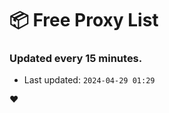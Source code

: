# :package: Free Proxy List
### Updated every 15 minutes.

- Last updated: `2024-04-29 01:29`

:heart:
